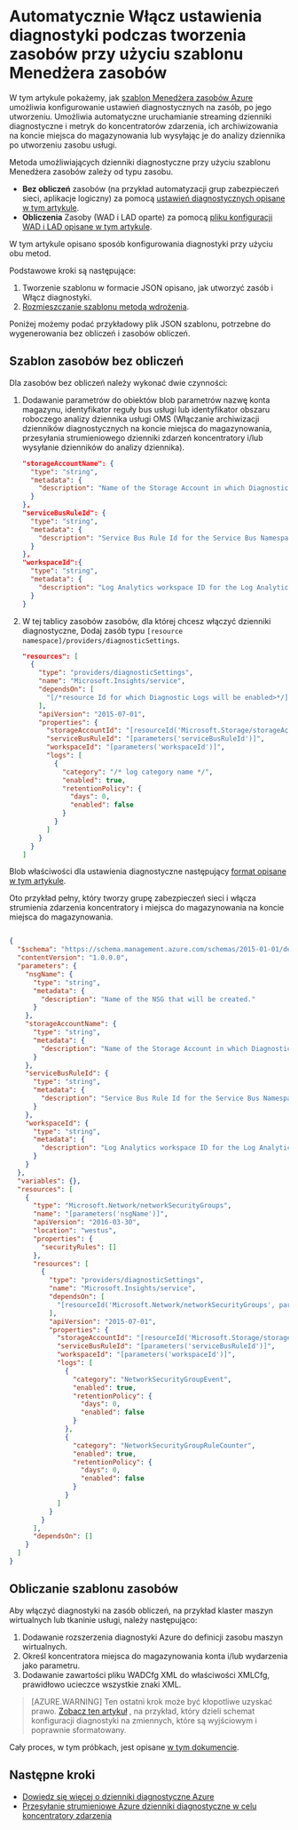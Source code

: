 <properties
    pageTitle="Automatycznie Włącz ustawienia diagnostyki przy użyciu szablonu Menedżera zasobów | Microsoft Azure"
    description="Dowiedz się, jak używać szablonu Menedżera zasobów do tworzenia diagnostyczne ustawień, które umożliwi przesyłanie strumieniowe usługi Dzienniki diagnostyczne w celu koncentratory zdarzenie lub zapisane na koncie miejsca do magazynowania."
    authors="johnkemnetz"
    manager="rboucher"
    editor=""
    services="monitoring-and-diagnostics"
    documentationCenter="monitoring-and-diagnostics"/>

<tags
    ms.service="monitoring-and-diagnostics"
    ms.workload="na"
    ms.tgt_pltfrm="na"
    ms.devlang="na"
    ms.topic="article"
    ms.date="09/26/2016"
    ms.author="johnkem"/>

# <a name="automatically-enable-diagnostic-settings-at-resource-creation-using-a-resource-manager-template"></a>Automatycznie Włącz ustawienia diagnostyki podczas tworzenia zasobów przy użyciu szablonu Menedżera zasobów
W tym artykule pokażemy, jak [szablon Menedżera zasobów Azure](../resource-group-authoring-templates.md) umożliwia konfigurowanie ustawień diagnostycznych na zasób, po jego utworzeniu. Umożliwia automatyczne uruchamianie streaming dzienniki diagnostyczne i metryk do koncentratorów zdarzenia, ich archiwizowania na koncie miejsca do magazynowania lub wysyłając je do analizy dziennika po utworzeniu zasobu usługi.

Metoda umożliwiających dzienniki diagnostyczne przy użyciu szablonu Menedżera zasobów zależy od typu zasobu.

- **Bez obliczeń** zasobów (na przykład automatyzacji grup zabezpieczeń sieci, aplikacje logiczny) za pomocą [ustawień diagnostycznych opisane w tym artykule](./monitoring-overview-of-diagnostic-logs.md#diagnostic-settings).
- **Obliczenia** Zasoby (WAD i LAD oparte) za pomocą [pliku konfiguracji WAD i LAD opisane w tym artykule](../vs-azure-tools-diagnostics-for-cloud-services-and-virtual-machines.md).

W tym artykule opisano sposób konfigurowania diagnostyki przy użyciu obu metod.

Podstawowe kroki są następujące:

1. Tworzenie szablonu w formacie JSON opisano, jak utworzyć zasób i Włącz diagnostyki.
2. [Rozmieszczanie szablonu metodą wdrożenia](../resource-group-template-deploy.md).

Poniżej możemy podać przykładowy plik JSON szablonu, potrzebne do wygenerowania bez obliczeń i zasobów obliczeń.

## <a name="non-compute-resource-template"></a>Szablon zasobów bez obliczeń
Dla zasobów bez obliczeń należy wykonać dwie czynności:

1. Dodawanie parametrów do obiektów blob parametrów nazwę konta magazynu, identyfikator reguły bus usługi lub identyfikator obszaru roboczego analizy dziennika usługi OMS (Włączanie archiwizacji dzienników diagnostycznych na koncie miejsca do magazynowania, przesyłania strumieniowego dzienniki zdarzeń koncentratory i/lub wysyłanie dzienników do analizy dziennika).

    ```json
    "storageAccountName": {
      "type": "string",
      "metadata": {
        "description": "Name of the Storage Account in which Diagnostic Logs should be saved."
      }
    },
    "serviceBusRuleId": {
      "type": "string",
      "metadata": {
        "description": "Service Bus Rule Id for the Service Bus Namespace in which the Event Hub should be created or streamed to."
      }
    },
    "workspaceId":{
      "type": "string",
      "metadata": {
        "description": "Log Analytics workspace ID for the Log Analytics workspace to which logs will be sent."
      }
    }
    ```
2. W tej tablicy zasobów zasobów, dla której chcesz włączyć dzienniki diagnostyczne, Dodaj zasób typu `[resource namespace]/providers/diagnosticSettings`.

    ```json
    "resources": [
      {
        "type": "providers/diagnosticSettings",
        "name": "Microsoft.Insights/service",
        "dependsOn": [
          "[/*resource Id for which Diagnostic Logs will be enabled>*/]"
        ],
        "apiVersion": "2015-07-01",
        "properties": {
          "storageAccountId": "[resourceId('Microsoft.Storage/storageAccounts', parameters('storageAccountName'))]",
          "serviceBusRuleId": "[parameters('serviceBusRuleId')]",
          "workspaceId": "[parameters('workspaceId')]",
          "logs": [ 
            {
              "category": "/* log category name */",
              "enabled": true,
              "retentionPolicy": {
                "days": 0,
                "enabled": false
              }
            }
          ]
        }
      }
    ]
    ```

Blob właściwości dla ustawienia diagnostyczne następujący [format opisane w tym artykule](https://msdn.microsoft.com/library/azure/dn931931.aspx).

Oto przykład pełny, który tworzy grupę zabezpieczeń sieci i włącza strumienia zdarzenia koncentratory i miejsca do magazynowania na koncie miejsca do magazynowania.

```json

{
  "$schema": "https://schema.management.azure.com/schemas/2015-01-01/deploymentTemplate.json#",
  "contentVersion": "1.0.0.0",
  "parameters": {
    "nsgName": {
      "type": "string",
      "metadata": {
        "description": "Name of the NSG that will be created."
      }
    },
    "storageAccountName": {
      "type": "string",
      "metadata": {
        "description": "Name of the Storage Account in which Diagnostic Logs should be saved."
      }
    },
    "serviceBusRuleId": {
      "type": "string",
      "metadata": {
        "description": "Service Bus Rule Id for the Service Bus Namespace in which the Event Hub should be created or streamed to."
      }
    },
    "workspaceId": {
      "type": "string",
      "metadata": {
        "description": "Log Analytics workspace ID for the Log Analytics workspace to which logs will be sent."
      }
    }
  },
  "variables": {},
  "resources": [
    {
      "type": "Microsoft.Network/networkSecurityGroups",
      "name": "[parameters('nsgName')]",
      "apiVersion": "2016-03-30",
      "location": "westus",
      "properties": {
        "securityRules": []
      },
      "resources": [
        {
          "type": "providers/diagnosticSettings",
          "name": "Microsoft.Insights/service",
          "dependsOn": [
            "[resourceId('Microsoft.Network/networkSecurityGroups', parameters('nsgName'))]"
          ],
          "apiVersion": "2015-07-01",
          "properties": {
            "storageAccountId": "[resourceId('Microsoft.Storage/storageAccounts', parameters('storageAccountName'))]",
            "serviceBusRuleId": "[parameters('serviceBusRuleId')]",
            "workspaceId": "[parameters('workspaceId')]",
            "logs": [
              {
                "category": "NetworkSecurityGroupEvent",
                "enabled": true,
                "retentionPolicy": {
                  "days": 0,
                  "enabled": false
                }
              },
              {
                "category": "NetworkSecurityGroupRuleCounter",
                "enabled": true,
                "retentionPolicy": {
                  "days": 0,
                  "enabled": false
                }
              }
            ]
          }
        }
      ],
      "dependsOn": []
    }
  ]
}

```

## <a name="compute-resource-template"></a>Obliczanie szablonu zasobów
Aby włączyć diagnostyki na zasób obliczeń, na przykład klaster maszyn wirtualnych lub tkaninie usługi, należy następująco:

1. Dodawanie rozszerzenia diagnostyki Azure do definicji zasobu maszyn wirtualnych.
2. Określ koncentratora miejsca do magazynowania konta i/lub wydarzenia jako parametru.
3. Dodawanie zawartości pliku WADCfg XML do właściwości XMLCfg, prawidłowo ucieczce wszystkie znaki XML.

> [AZURE.WARNING] Ten ostatni krok może być kłopotliwe uzyskać prawo. [Zobacz ten artykuł](../virtual-machines/virtual-machines-windows-extensions-diagnostics-template.md#diagnostics-configuration-variables) , na przykład, który dzieli schemat konfiguracji diagnostyki na zmiennych, które są wyjściowym i poprawnie sformatowany.

Cały proces, w tym próbkach, jest opisane [w tym dokumencie](../virtual-machines/virtual-machines-windows-extensions-diagnostics-template.md).


## <a name="next-steps"></a>Następne kroki
- [Dowiedz się więcej o dzienniki diagnostyczne Azure](./monitoring-overview-of-diagnostic-logs.md)
- [Przesyłanie strumieniowe Azure dzienniki diagnostyczne w celu koncentratory zdarzenia](./monitoring-stream-diagnostic-logs-to-event-hubs.md)
